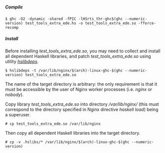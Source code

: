 ##### Compile

```ShellSession
$ ghc -O2 -dynamic -shared -fPIC -lHSrts_thr-ghc$(ghc --numeric-version) test_tools_extra_ede.hs -o test_tools_extra_ede.so -fforce-recomp
```

##### Install

Before installing *test_tools_extra_ede.so*, you may need to collect and
install all dependent Haskell libraries, and patch
*test_tools_extra_ede.so* using utility
[*hslibdeps*](https://github.com/lyokha/nginx-haskell-module/blob/master/utils/README.md#utility-hslibdeps).

```ShellSession
$ hslibdeps -t /var/lib/nginx/$(arch)-linux-ghc-$(ghc --numeric-version) test_tools_extra_ede.so
```

The name of the target directory is arbitrary: the only requirement is that it
must be accessible by the user of Nginx worker processes (i.e. *nginx* or
*nobody*).

Copy library *test_tools_extra_ede.so* into directory */var/lib/nginx/*
(this must correspond to the directory specified in Nginx directive
*haskell load*) being a superuser.

```ShellSession
# cp test_tools_extra_ede.so /var/lib/nginx
```

Then copy all dependent Haskell libraries into the target directory.

```ShellSession
# cp -v .hslibs/* /var/lib/nginx/$(arch)-linux-ghc-$(ghc --numeric-version)
```

